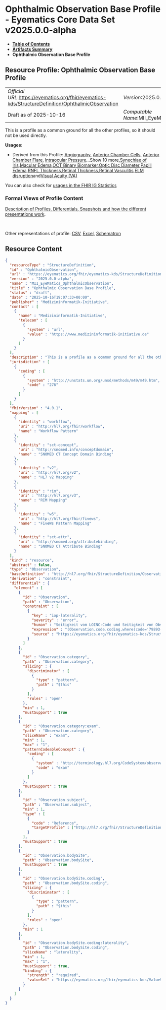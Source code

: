 # Ophthalmic Observation Base Profile - Eyematics Core Data Set v2025.0.0-alpha

* [**Table of Contents**](toc.md)
* [**Artifacts Summary**](artifacts.md)
* **Ophthalmic Observation Base Profile**

## Resource Profile: Ophthalmic Observation Base Profile 

| | |
| :--- | :--- |
| *Official URL*:https://eyematics.org/fhir/eyematics-kds/StructureDefinition/OphthalmicObservation | *Version*:2025.0.0-alpha |
| Draft as of 2025-10-16 | *Computable Name*:MII_EyeMatics_OphthalmicObservation |

 
This is a profile as a common ground for all the other profiles, so it should not be used directly. 

**Usages:**

* Derived from this Profile: [Angiography](StructureDefinition-Angiography.md), [Anterior Chamber Cells](StructureDefinition-AnteriorChamberCells.md), [Anterior Chamber Flare](StructureDefinition-AnteriorChamberFlare.md), [Intraocular Pressure](StructureDefinition-IOP.md)...Show 10 more,[Synechiae of Iris](StructureDefinition-IrisSynechiae.md),[Macular Edema](StructureDefinition-MacularEdema.md),[OCT Binary Biomarker](StructureDefinition-OCTbinaryBiomarker.md),[Optic Disc Diameter](StructureDefinition-OpticDiscDiameter.md),[Papill Edema](StructureDefinition-PapillEdema.md),[RNFL Thickness](StructureDefinition-RNFLThickness.md),[Retinal Thickness](StructureDefinition-RetinalThickness.md),[Retinal Vasculitis](StructureDefinition-RetinalVasculitis.md),[ELM disruption](StructureDefinition-observation-elm-disruption.md)and[Visual Acuity (VA)](StructureDefinition-observation-visual-acuity.md)

You can also check for [usages in the FHIR IG Statistics](https://packages2.fhir.org/xig/eyematics-kerndatensatz|current/StructureDefinition/OphthalmicObservation)

### Formal Views of Profile Content

 [Description of Profiles, Differentials, Snapshots and how the different presentations work](http://build.fhir.org/ig/FHIR/ig-guidance/readingIgs.html#structure-definitions). 

 

Other representations of profile: [CSV](StructureDefinition-OphthalmicObservation.csv), [Excel](StructureDefinition-OphthalmicObservation.xlsx), [Schematron](StructureDefinition-OphthalmicObservation.sch) 



## Resource Content

```json
{
  "resourceType" : "StructureDefinition",
  "id" : "OphthalmicObservation",
  "url" : "https://eyematics.org/fhir/eyematics-kds/StructureDefinition/OphthalmicObservation",
  "version" : "2025.0.0-alpha",
  "name" : "MII_EyeMatics_OphthalmicObservation",
  "title" : "Ophthalmic Observation Base Profile",
  "status" : "draft",
  "date" : "2025-10-16T19:07:33+00:00",
  "publisher" : "Medizininformatik-Initiative",
  "contact" : [
    {
      "name" : "Medizininformatik-Initiative",
      "telecom" : [
        {
          "system" : "url",
          "value" : "https://www.medizininformatik-initiative.de"
        }
      ]
    }
  ],
  "description" : "This is a profile as a common ground for all the other profiles, so it should not be used directly.",
  "jurisdiction" : [
    {
      "coding" : [
        {
          "system" : "http://unstats.un.org/unsd/methods/m49/m49.htm",
          "code" : "276"
        }
      ]
    }
  ],
  "fhirVersion" : "4.0.1",
  "mapping" : [
    {
      "identity" : "workflow",
      "uri" : "http://hl7.org/fhir/workflow",
      "name" : "Workflow Pattern"
    },
    {
      "identity" : "sct-concept",
      "uri" : "http://snomed.info/conceptdomain",
      "name" : "SNOMED CT Concept Domain Binding"
    },
    {
      "identity" : "v2",
      "uri" : "http://hl7.org/v2",
      "name" : "HL7 v2 Mapping"
    },
    {
      "identity" : "rim",
      "uri" : "http://hl7.org/v3",
      "name" : "RIM Mapping"
    },
    {
      "identity" : "w5",
      "uri" : "http://hl7.org/fhir/fivews",
      "name" : "FiveWs Pattern Mapping"
    },
    {
      "identity" : "sct-attr",
      "uri" : "http://snomed.org/attributebinding",
      "name" : "SNOMED CT Attribute Binding"
    }
  ],
  "kind" : "resource",
  "abstract" : false,
  "type" : "Observation",
  "baseDefinition" : "http://hl7.org/fhir/StructureDefinition/Observation",
  "derivation" : "constraint",
  "differential" : {
    "element" : [
      {
        "id" : "Observation",
        "path" : "Observation",
        "constraint" : [
          {
            "key" : "iop-laterality",
            "severity" : "error",
            "human" : "Seitigkeit vom LOINC-Code und Seitigkeit von Observation.bodySite müssen übereinstimmen.",
            "expression" : "(Observation.code.coding.where(code='79893-4').exists() implies bodySite.coding.code = '1290041000') and (Observation.code.coding.where(code='79892-6').exists() implies bodySite.coding.code = '79892-6')",
            "source" : "https://eyematics.org/fhir/eyematics-kds/StructureDefinition/OphthalmicObservation"
          }
        ]
      },
      {
        "id" : "Observation.category",
        "path" : "Observation.category",
        "slicing" : {
          "discriminator" : [
            {
              "type" : "pattern",
              "path" : "$this"
            }
          ],
          "rules" : "open"
        },
        "min" : 1,
        "mustSupport" : true
      },
      {
        "id" : "Observation.category:exam",
        "path" : "Observation.category",
        "sliceName" : "exam",
        "min" : 1,
        "max" : "1",
        "patternCodeableConcept" : {
          "coding" : [
            {
              "system" : "http://terminology.hl7.org/CodeSystem/observation-category",
              "code" : "exam"
            }
          ]
        },
        "mustSupport" : true
      },
      {
        "id" : "Observation.subject",
        "path" : "Observation.subject",
        "min" : 1,
        "type" : [
          {
            "code" : "Reference",
            "targetProfile" : ["http://hl7.org/fhir/StructureDefinition/Patient"]
          }
        ],
        "mustSupport" : true
      },
      {
        "id" : "Observation.bodySite",
        "path" : "Observation.bodySite",
        "mustSupport" : true
      },
      {
        "id" : "Observation.bodySite.coding",
        "path" : "Observation.bodySite.coding",
        "slicing" : {
          "discriminator" : [
            {
              "type" : "pattern",
              "path" : "$this"
            }
          ],
          "rules" : "open"
        },
        "min" : 1
      },
      {
        "id" : "Observation.bodySite.coding:laterality",
        "path" : "Observation.bodySite.coding",
        "sliceName" : "laterality",
        "min" : 1,
        "max" : "1",
        "mustSupport" : true,
        "binding" : {
          "strength" : "required",
          "valueSet" : "https://eyematics.org/fhir/eyematics-kds/ValueSet/eye-laterality"
        }
      }
    ]
  }
}

```
